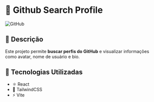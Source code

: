 # 📌 Github Search Profile  

![GitHub](../assets/imgs/githublogo.svg)

## 🔹 Descrição  
Este projeto permite **buscar perfis do GitHub** e visualizar informações como avatar, nome de usuário e bio.  

## 🚀 Tecnologias Utilizadas  
- ⚛️ React  
- 🎨 TailwindCSS  
- ⚡ Vite  

